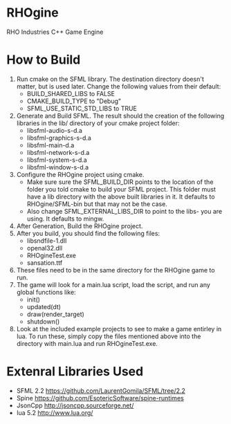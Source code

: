 RHOgine
=======

RHO Industries C++ Game Engine

How to Build
=====

1. Run cmake on the SFML library. The destination directory doesn't matter, but is used later.  Change the following values from their default:
	* BUILD_SHARED_LIBS to FALSE
	* CMAKE_BUILD_TYPE to "Debug"
	* SFML_USE_STATIC_STD_LIBS to TRUE
2. Generate and Build SFML.  The result should the creation of the following libraries in the lib/ directory of your cmake project folder:
	* libsfml-audio-s-d.a
	* libsfml-graphics-s-d.a
	* libsfml-main-d.a
	* libsfml-network-s-d.a
	* libsfml-system-s-d.a
	* libsfml-window-s-d.a
3. Configure the RHOgine project using cmake. 
	* Make sure sure the SFML_BUILD_DIR points to the location of the folder you told cmake to build your SFML project. This folder must have a lib directory with the above built libraries in it. It defaults to RHOgine/SFML-bin but that may not be the case.
	* Also change SFML_EXTERNAL_LIBS_DIR to point to the libs-<compiler> you are using.  It defaults to mingw.
4. After Generation, Build the RHOgine project.
5. After you build, you should find the following files:
	* libsndfile-1.dll
	* openal32.dll
	* RHOgineTest.exe
	* sansation.ttf
6. These files need to be in the same directory for the RHOgine game to run.
7. The game will look for a main.lua script, load the script, and run any global functions like:
	* init()
	* updated(dt)
	* draw(render_target)
	* shutdown()
8. Look at the included example projects to see to make a game entirley in lua. To run these, simply copy the files mentioned above into the directory with main.lua and run RHOgineTest.exe.

Extenral Libraries Used
=====

* SFML 2.2 https://github.com/LaurentGomila/SFML/tree/2.2
* Spine https://github.com/EsotericSoftware/spine-runtimes
* JsonCpp http://jsoncpp.sourceforge.net/
* lua 5.2 http://www.lua.org/
